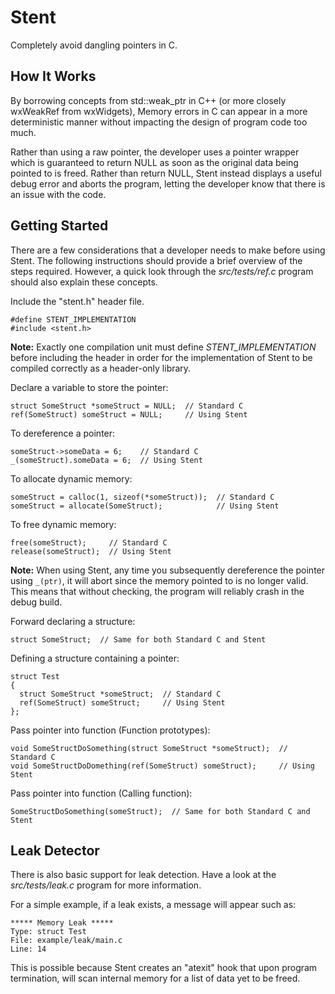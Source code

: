 Stent
=====
Completely avoid dangling pointers in C.

How It Works
------------
By borrowing concepts from std::weak_ptr in C++ (or more closely
wxWeakRef from wxWidgets), Memory errors in C can appear in a more
deterministic manner without impacting the design of program code
too much.

Rather than using a raw pointer, the developer uses a pointer wrapper
which is guaranteed to return NULL as soon as the original data
being pointed to is freed. Rather than return NULL, Stent instead
displays a useful debug error and aborts the program, letting the
developer know that there is an issue with the code.

Getting Started
---------------
There are a few considerations that a developer needs to make before
using Stent. The following instructions should provide a brief overview
of the steps required. However, a quick look through the *src/tests/ref.c*
program should also explain these concepts.

Include the "stent.h" header file.

    #define STENT_IMPLEMENTATION
    #include <stent.h>

**Note:** Exactly one compilation unit must define *STENT_IMPLEMENTATION*
before including the header in order for the implementation of Stent
to be compiled correctly as a header-only library.

Declare a variable to store the pointer:

    struct SomeStruct *someStruct = NULL;  // Standard C
    ref(SomeStruct) someStruct = NULL;     // Using Stent

To dereference a pointer:

    someStruct->someData = 6;    // Standard C
    _(someStruct).someData = 6;  // Using Stent

To allocate dynamic memory:

    someStruct = calloc(1, sizeof(*someStruct));  // Standard C
    someStruct = allocate(SomeStruct);            // Using Stent

To free dynamic memory:

    free(someStruct);     // Standard C
    release(someStruct);  // Using Stent

**Note:** When using Stent, any time you subsequently dereference
the pointer using `_(ptr)`, it will abort since the memory pointed
to is no longer valid. This means that without checking, the program
will reliably crash in the debug build.

Forward declaring a structure:

    struct SomeStruct;  // Same for both Standard C and Stent

Defining a structure containing a pointer:

    struct Test
    {
      struct SomeStruct *someStruct;  // Standard C
      ref(SomeStruct) someStruct;     // Using Stent
    };

Pass pointer into function (Function prototypes):

    void SomeStructDoSomething(struct SomeStruct *someStruct);  // Standard C
    void SomeStructDoDomething(ref(SomeStruct) someStruct);     // Using Stent

Pass pointer into function (Calling function):

    SomeStructDoSomething(someStruct);  // Same for both Standard C and Stent

Leak Detector
-------------
There is also basic support for leak detection. Have a look at the
*src/tests/leak.c* program for more information.

For a simple example, if a leak exists, a message will appear such as:

    ***** Memory Leak *****
    Type: struct Test
    File: example/leak/main.c
    Line: 14

This is possible because Stent creates an "atexit" hook that upon
program termination, will scan internal memory for a list of data
yet to be freed.

